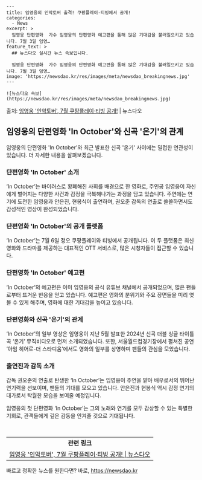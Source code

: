     ---
    title: 임영웅의 인악토버 출격! 쿠팡플레이·티빙에서 공개!
    categories:
      - News
    excerpt: >
      임영웅 단편영화  가수 임영웅의 단편영화 예고편을 통해 많은 기대감을 불러일으키고 있습니다. 7월 3일 임영…
    feature_text: >
      ## 뉴스다오 실시간 뉴스 속보입니다.
    
      임영웅 단편영화  가수 임영웅의 단편영화 예고편을 통해 많은 기대감을 불러일으키고 있습니다. 7월 3일 임영…
    image: 'https://newsdao.kr/res/images/meta/newsdao_breakingnews.jpg'
    ---
    
    ![뉴스다오 속보](https://newsdao.kr/res/images/meta/newsdao_breakingnews.jpg)

<p>출처: <a href="https://newsdao.kr/4610" rel="dofollow">임영웅 '인악토버', 7월 쿠팡플레이·티빙 공개!</a> | 뉴스다오</p>

<h2 data-ke-size="size26">임영웅의 단편영화 'In October'와 신곡 '온기'의 관계</h2>
<p data-ke-size="size16">임영웅의 단편영화 'In October'와 최근 발표한 신곡 '온기' 사이에는 밀접한 연관성이 있습니다. 더 자세한 내용을 살펴보겠습니다.</p>

<h3>단편영화 'In October' 소개</h3>
<p data-ke-size="size16">‘In October’는 바이러스로 황폐해진 사회를 배경으로 한 영화로, 주인공 임영웅이 자신에게 벌어지는 다양한 사건과 감정을 극복해나가는 과정을 담고 있습니다. 주연에는 연기에 도전한 임영웅과 안은진, 현봉식이 출연하며, 권오준 감독의 연출로 쓸쓸하면서도 감성적인 영상이 완성되었습니다.</p>

<h3>단편영화 'In October'의 공개 플랫폼</h3>
<p data-ke-size="size16">‘In October’는 7월 6일 정오 쿠팡플레이와 티빙에서 공개됩니다. 이 두 플랫폼은 최신 영화와 드라마를 제공하는 대표적인 OTT 서비스로, 많은 시청자들이 접근할 수 있습니다.</p>

<h3>단편영화 'In October' 예고편</h3>
<p data-ke-size="size16">‘In October’의 예고편은 이미 임영웅의 공식 유튜브 채널에서 공개되었으며, 많은 팬들로부터 뜨거운 반응을 얻고 있습니다. 예고편은 영화의 분위기와 주요 장면들을 미리 엿볼 수 있게 해주며, 영화에 대한 기대감을 높이고 있습니다.</p>

<h3>단편영화와 신곡 '온기'의 관계</h3>
<p data-ke-size="size16">‘In October’의 일부 영상은 임영웅이 지난 5월 발표한 2024년 신곡 더블 싱글 타이틀곡 ‘온기’ 뮤직비디오로 먼저 소개되었습니다. 또한, 서울월드컵경기장에서 펼쳐진 공연 ‘아임 히어로-더 스타디움’에서도 영화의 일부를 상영하며 팬들의 관심을 모았습니다.</p>

<h3>출연진과 감독 소개</h3>
<p data-ke-size="size16">감독 권오준의 연출로 탄생한 ‘In October’는 임영웅이 주연을 맡아 배우로서의 뛰어난 연기력을 선보이며, 팬들의 기대를 모으고 있습니다. 안은진과 현봉식 역시 감정 연기의 대가로서 탁월한 모습을 보여줄 예정입니다.</p>

<p data-ke-size="size16">임영웅의 첫 단편영화 ‘In October’는 그의 노래와 연기를 모두 감상할 수 있는 특별한 기회로, 관객들에게 깊은 감동을 안겨줄 것으로 기대됩니다.</p>

<p data-ke-size="size16">&nbsp;</p>
<table>
	<tbody>
		<tr>
			<td style="text-align: center; height: 17px;"><b>관련 링크</b></td>
		</tr>
		<tr>
			<td style="text-align: center; height: 17px;"><a href="https://newsdao.kr/4610">임영웅 '인악토버', 7월 쿠팡플레이·티빙 공개! | 뉴스다오</a></td>
		</tr>
	</tbody>
</table> 

빠르고 정확한 뉴스를 원한다면? 바로, <a href="https://newsdao.kr" rel="dofollow">https://newsdao.kr</a>


    
